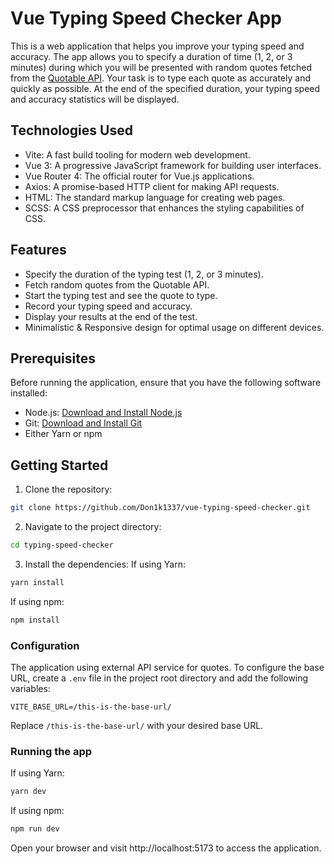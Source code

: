 # Vue Typing Speed Checker App

This is a web application that helps you improve your typing speed and accuracy. The app allows you to specify a duration of time (1, 2, or 3 minutes) during which you will be presented with random quotes fetched from the [Quotable API](https://github.com/lukePeavey/quotable). Your task is to type each quote as accurately and quickly as possible. At the end of the specified duration, your typing speed and accuracy statistics will be displayed.

## Technologies Used

- Vite: A fast build tooling for modern web development.
- Vue 3: A progressive JavaScript framework for building user interfaces.
- Vue Router 4: The official router for Vue.js applications.
- Axios: A promise-based HTTP client for making API requests.
- HTML: The standard markup language for creating web pages.
- SCSS: A CSS preprocessor that enhances the styling capabilities of CSS.

## Features

- Specify the duration of the typing test (1, 2, or 3 minutes).
- Fetch random quotes from the Quotable API.
- Start the typing test and see the quote to type.
- Record your typing speed and accuracy.
- Display your results at the end of the test.
- Minimalistic & Responsive design for optimal usage on different devices.

## Prerequisites

Before running the application, ensure that you have the following software installed:

- Node.js: [Download and Install Node.js](https://nodejs.org/en/download/)
- Git: [Download and Install Git](https://git-scm.com/downloads)
- Either Yarn or npm

## Getting Started

1. Clone the repository:

```bash
git clone https://github.com/Don1k1337/vue-typing-speed-checker.git
```

2. Navigate to the project directory:
```bash
cd typing-speed-checker
```

3. Install the dependencies:
If using Yarn:
```bash
yarn install
```

If using npm:
```bash
npm install
```

### Configuration

The application using external API service for quotes. To configure the base URL, create a `.env` file in the project root directory and add the following variables:

```
VITE_BASE_URL=/this-is-the-base-url/
```

Replace `/this-is-the-base-url/` with your desired base URL.


### Running the app
   
If using Yarn:
```bash
yarn dev
```

If using npm:
```bash
npm run dev
```
Open your browser and visit http://localhost:5173 to access the application.

